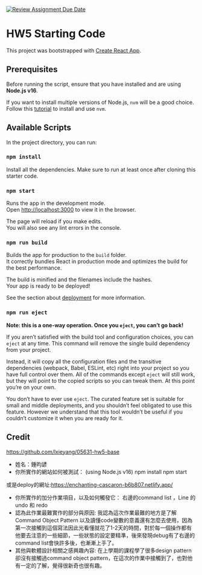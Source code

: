 [![Review Assignment Due Date](https://classroom.github.com/assets/deadline-readme-button-24ddc0f5d75046c5622901739e7c5dd533143b0c8e959d652212380cedb1ea36.svg)](https://classroom.github.com/a/JJ3jryix)
# HW5 Starting Code

This project was bootstrapped with [Create React App](https://github.com/facebook/create-react-app).

## Prerequisites

Before running the script, ensure that you have installed and are using **Node.js v16**.

If you want to install multiple versions of Node.js, `nvm` will be a good choice. Follow this [tutorial](https://www.casper.tw/development/2022/01/10/install-nvm/) to install and use `nvm`.


## Available Scripts

In the project directory, you can run:

### `npm install`
Install all the dependencies. Make sure to run at least once after cloning this starter code.

### `npm start`

Runs the app in the development mode.<br />
Open [http://localhost:3000](http://localhost:3000) to view it in the browser.

The page will reload if you make edits.<br />
You will also see any lint errors in the console.

### `npm run build`

Builds the app for production to the `build` folder.<br />
It correctly bundles React in production mode and optimizes the build for the best performance.

The build is minified and the filenames include the hashes.<br />
Your app is ready to be deployed!

See the section about [deployment](https://facebook.github.io/create-react-app/docs/deployment) for more information.

### `npm run eject`

**Note: this is a one-way operation. Once you `eject`, you can’t go back!**

If you aren’t satisfied with the build tool and configuration choices, you can `eject` at any time. This command will remove the single build dependency from your project.

Instead, it will copy all the configuration files and the transitive dependencies (webpack, Babel, ESLint, etc) right into your project so you have full control over them. All of the commands except `eject` will still work, but they will point to the copied scripts so you can tweak them. At this point you’re on your own.

You don’t have to ever use `eject`. The curated feature set is suitable for small and middle deployments, and you shouldn’t feel obligated to use this feature. However we understand that this tool wouldn’t be useful if you couldn’t customize it when you are ready for it.

## Credit

https://github.com/lxieyang/05631-hw5-base

- 姓名：鍾昀諺
- 你所實作的網站如何被測試：
(using Node.js v16)
npm install
npm start

或是deploy的網址:https://enchanting-cascaron-b6b807.netlify.app/
- 你所實作的加分作業項目，以及如何觸發它：
右邊的command list ，Line 的 undo 和 redo
- 認為此作業最難實作的部分與原因:
我認為這次作業最難的地方是了解Command Object Pattern 以及讀懂code變數的意義還有怎麼去使用，因為第一次接觸到這個寫法因此光看懂就花了1-2天的時間，對於每一個操作都有他要去注意的一些細節，一些狀態的設定要精準，後來發現debug有了右邊的command list會快許多後，也漸漸上手了。
- 其他與軟體設計相關之感興趣內容: 在上學期的課程學了很多design pattern卻沒有接觸過command object pattern，在這次的作業中接觸到了，也對他有一定的了解，覺得很新奇也很有趣。


